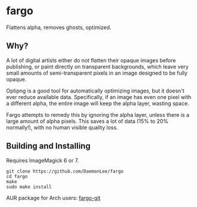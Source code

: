 # fargo
Flattens alpha, removes ghosts, optimized.

## Why?

A lot of digital artists either do not flatten their opaque images before
publishing, or paint directly on transparent backgrounds, which leave very small
amounts of semi-transparent pixels in an image designed to be fully opaque.

Optipng is a good tool for automatically optimizing images, but it doesn't ever
reduce available data. Specifically, if an image has even one pixel with a
different alpha, the entire image will keep the alpha layer, wasting space.

Fargo attempts to remedy this by ignoring the alpha layer, unless there is a
large amount of alpha pixels. This saves a lot of data (15% to 20% normally!),
with no human visible quality loss.

## Building and Installing

Requires ImageMagick 6 or 7.

```shell
git clone https://github.com/DaemonLee/fargo
cd fargo
make
sudo make install
```

AUR package for Arch users: [fargo-git](https://aur.archlinux.org/packages/fargo-git/)
